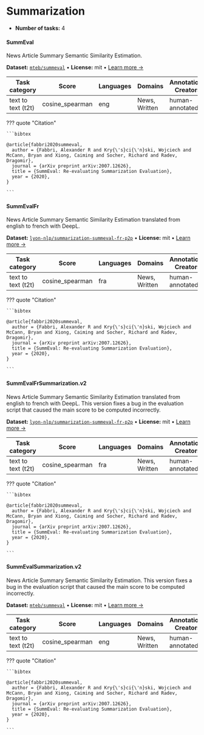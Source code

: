
# Summarization

<!-- This document is auto-generated. Changes will be overwritten. Please change the generating script. -->

- **Number of tasks:** 4 

#### SummEval

News Article Summary Semantic Similarity Estimation.

**Dataset:** [`mteb/summeval`](https://huggingface.co/datasets/mteb/summeval) • **License:** mit • [Learn more →](https://github.com/Yale-LILY/SummEval)

| Task category | Score | Languages | Domains | Annotations Creators | Sample Creation |
|-------|-------|-------|-------|-------|-------|
| text to text (t2t) | cosine_spearman | eng | News, Written | human-annotated | created |



??? quote "Citation"

    
    ```bibtex
    
    @article{fabbri2020summeval,
      author = {Fabbri, Alexander R and Kry{\'s}ci{\'n}ski, Wojciech and McCann, Bryan and Xiong, Caiming and Socher, Richard and Radev, Dragomir},
      journal = {arXiv preprint arXiv:2007.12626},
      title = {SummEval: Re-evaluating Summarization Evaluation},
      year = {2020},
    }
    
    ```
    



#### SummEvalFr

News Article Summary Semantic Similarity Estimation translated from english to french with DeepL.

**Dataset:** [`lyon-nlp/summarization-summeval-fr-p2p`](https://huggingface.co/datasets/lyon-nlp/summarization-summeval-fr-p2p) • **License:** mit • [Learn more →](https://github.com/Yale-LILY/SummEval)

| Task category | Score | Languages | Domains | Annotations Creators | Sample Creation |
|-------|-------|-------|-------|-------|-------|
| text to text (t2t) | cosine_spearman | fra | News, Written | human-annotated | machine-translated |



??? quote "Citation"

    
    ```bibtex
    
    @article{fabbri2020summeval,
      author = {Fabbri, Alexander R and Kry{\'s}ci{\'n}ski, Wojciech and McCann, Bryan and Xiong, Caiming and Socher, Richard and Radev, Dragomir},
      journal = {arXiv preprint arXiv:2007.12626},
      title = {SummEval: Re-evaluating Summarization Evaluation},
      year = {2020},
    }
    
    ```
    



#### SummEvalFrSummarization.v2

News Article Summary Semantic Similarity Estimation translated from english to french with DeepL. This version fixes a bug in the evaluation script that caused the main score to be computed incorrectly.

**Dataset:** [`lyon-nlp/summarization-summeval-fr-p2p`](https://huggingface.co/datasets/lyon-nlp/summarization-summeval-fr-p2p) • **License:** mit • [Learn more →](https://github.com/Yale-LILY/SummEval)

| Task category | Score | Languages | Domains | Annotations Creators | Sample Creation |
|-------|-------|-------|-------|-------|-------|
| text to text (t2t) | cosine_spearman | fra | News, Written | human-annotated | machine-translated |



??? quote "Citation"

    
    ```bibtex
    
    @article{fabbri2020summeval,
      author = {Fabbri, Alexander R and Kry{\'s}ci{\'n}ski, Wojciech and McCann, Bryan and Xiong, Caiming and Socher, Richard and Radev, Dragomir},
      journal = {arXiv preprint arXiv:2007.12626},
      title = {SummEval: Re-evaluating Summarization Evaluation},
      year = {2020},
    }
    
    ```
    



#### SummEvalSummarization.v2

News Article Summary Semantic Similarity Estimation. This version fixes a bug in the evaluation script that caused the main score to be computed incorrectly.

**Dataset:** [`mteb/summeval`](https://huggingface.co/datasets/mteb/summeval) • **License:** mit • [Learn more →](https://github.com/Yale-LILY/SummEval)

| Task category | Score | Languages | Domains | Annotations Creators | Sample Creation |
|-------|-------|-------|-------|-------|-------|
| text to text (t2t) | cosine_spearman | eng | News, Written | human-annotated | created |



??? quote "Citation"

    
    ```bibtex
    
    @article{fabbri2020summeval,
      author = {Fabbri, Alexander R and Kry{\'s}ci{\'n}ski, Wojciech and McCann, Bryan and Xiong, Caiming and Socher, Richard and Radev, Dragomir},
      journal = {arXiv preprint arXiv:2007.12626},
      title = {SummEval: Re-evaluating Summarization Evaluation},
      year = {2020},
    }
    
    ```
